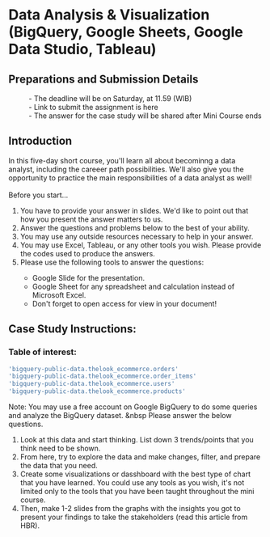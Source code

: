 # Data Analysis & Visualization (BigQuery, Google Sheets, Google Data Studio, Tableau)

## Preparations and Submission Details
<dl>
  <dd>- The deadline will be on Saturday, at 11.59 (WIB)</dd>
  <dd>- Link to submit the assignment is <a href:"https://forms.gle/9XKmpe7FB93AMTT36">here</a></dd>
  <dd>- The answer for the case study will be shared after Mini Course ends</dd>
</dl>

## Introduction
In this five-day short course, you'll learn all about becominng a data analyst, including the careeer path possibilities. We'll also give you the opportunity to practice the main responsibilities of a data analyst as well!
<br></br>
Before you start...
<ol>
  <li>You have to provide your answer in slides. We'd like to point out that how you present the answer matters to us.</li>
  <li>Answer the questions and problems below to the best of your ability.</li>
  <li>You may use any outside resources necessary to help in your answer.</li>
  <li>You may use Excel, Tableau, or any other tools you wish. Please provide the codes used to produce the answers.</li>
  <li>Please use the following tools to answer the questions:</li>
    <ul>
      <li>Google Slide for the presentation.</li>
      <li>Google Sheet for any spreadsheet and calculation instead of Microsoft Excel.</li>
      <li>Don't forget to open access for view in your document!</li>
    </ul>
</ol>

## Case Study Instructions:
### Table of interest:
```bash
'bigquery-public-data.thelook_ecommerce.orders'
'bigquery-public-data.thelook_ecommerce.order_items'
'bigquery-public-data.thelook_ecommerce.users'
'bigquery-public-data.thelook_ecommerce.products'
```
Note: You may use a free account on Google BigQuery to do some queries and analyze the BigQuery dataset.
&nbsp
Please answer the below questions.
<ol>
  <li>Look at this data and start thinking. List down 3 trends/points that you think need to be shown.</li>
  <li>From here, try to explore the data and make changes, filter, and prepare the data that you need.</li>
  <li>Create some visualizations or dasshboard with the best type of chart that you have learned. You could use any tools as you wish, it's not limited only to the tools that you have been taught throughout the mini course.</li>
  <li>Then, make 1-2 slides from the graphs with the insights you got to present your findings to take the stakeholders (read this <a href:"https://hbr.org/2020/02/present-your-data-like-a-pro">article</a> from HBR).</li>
</ol>
